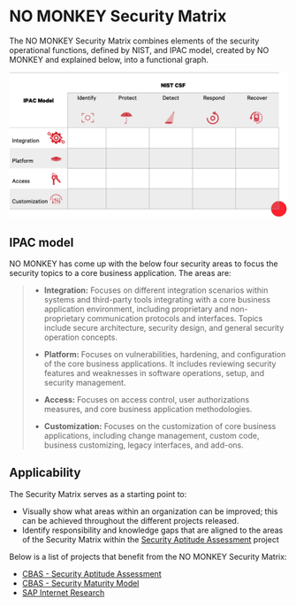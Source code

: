 # NO MONKEY Security Matrix

The NO MONKEY Security Matrix combines elements of the security operational functions, defined by NIST, and IPAC model, created by NO MONKEY and explained below, into a functional graph.

![](img/NM_Matrix2.jpeg)


## IPAC model

NO MONKEY has come up with the below four security areas to focus the security topics to a core business application. The areas are:

> - **Integration:** Focuses on different integration scenarios within systems and third-party tools integrating with a core business application environment, including proprietary and non-proprietary communication protocols and interfaces. Topics include secure architecture, security design, and general security operation concepts.
>
> - **Platform:** Focuses on vulnerabilities, hardening, and configuration of the core business applications. It includes reviewing security features and weaknesses in software operations, setup, and security management.
>
> - **Access:** Focuses on access control, user authorizations measures, and core business application methodologies.
>
> - **Customization:** Focuses on the customization of core business applications, including change management, custom code, business customizing, legacy interfaces, and add-ons.


## Applicability

The Security Matrix serves as a starting point to:

- Visually show what areas within an organization can be improved; this can be achieved throughout the different projects released.
- Identify responsibility and knowledge gaps that are aligned to the areas of the Security Matrix within the [Security Aptitude Assessment](https://github.com/NO-MONKEY/CBAS-SAP-SecurityAptitudeAssessment) project

Below is a list of projects that benefit from the NO MONKEY Security Matrix:

- [CBAS - Security Aptitude Assessment](https://github.com/NO-MONKEY/CBAS-SAP-SecurityAptitudeAssessment)
- [CBAS - Security Maturity Model](https://github.com/NO-MONKEY/CBAS-SAP-SecurityMaturityModel)
- [SAP Internet Research](https://github.com/NO-MONKEY/CBAS-SAPInternetResearch)
